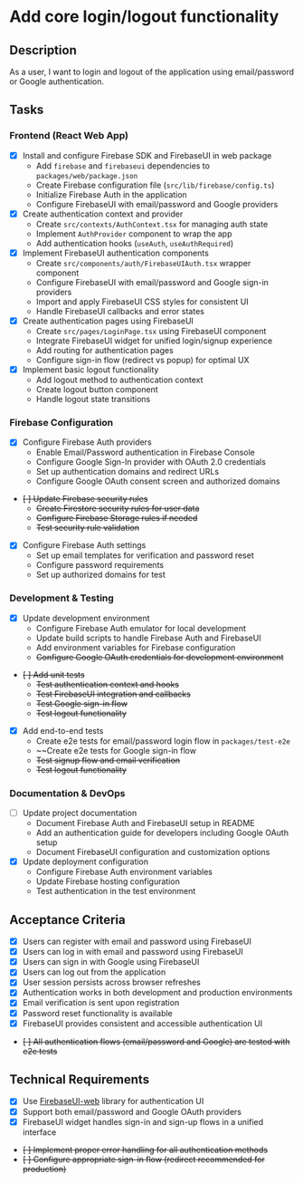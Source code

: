 # Add core login/logout functionality

## Description
As a user, I want to login and logout of the application using email/password or Google authentication.

## Tasks

### Frontend (React Web App)
- [x] Install and configure Firebase SDK and FirebaseUI in web package
  - Add `firebase` and `firebaseui` dependencies to `packages/web/package.json`
  - Create Firebase configuration file (`src/lib/firebase/config.ts`)
  - Initialize Firebase Auth in the application
  - Configure FirebaseUI with email/password and Google providers
- [x] Create authentication context and provider
  - Create `src/contexts/AuthContext.tsx` for managing auth state
  - Implement `AuthProvider` component to wrap the app
  - Add authentication hooks (`useAuth`, `useAuthRequired`)
- [x] Implement FirebaseUI authentication components
  - Create `src/components/auth/FirebaseUIAuth.tsx` wrapper component
  - Configure FirebaseUI with email/password and Google sign-in providers
  - Import and apply FirebaseUI CSS styles for consistent UI
  - Handle FirebaseUI callbacks and error states
- [x] Create authentication pages using FirebaseUI
  - Create `src/pages/LoginPage.tsx` using FirebaseUI component
  - Integrate FirebaseUI widget for unified login/signup experience
  - Add routing for authentication pages
  - Configure sign-in flow (redirect vs popup) for optimal UX
- [x] Implement basic logout functionality
  - Add logout method to authentication context
  - Create logout button component
  - Handle logout state transitions

### Firebase Configuration
- [x] Configure Firebase Auth providers
  - Enable Email/Password authentication in Firebase Console
  - Configure Google Sign-In provider with OAuth 2.0 credentials
  - Set up authentication domains and redirect URLs
  - Configure Google OAuth consent screen and authorized domains
- ~~[ ] Update Firebase security rules~~
  - ~~Create Firestore security rules for user data~~
  - ~~Configure Firebase Storage rules if needed~~
  - ~~Test security rule validation~~
- [x] Configure Firebase Auth settings
  - Set up email templates for verification and password reset
  - Configure password requirements
  - Set up authorized domains for test

### Development & Testing
- [x] Update development environment
  - Configure Firebase Auth emulator for local development
  - Update build scripts to handle Firebase Auth and FirebaseUI
  - Add environment variables for Firebase configuration
  - ~~Configure Google OAuth credentials for development environment~~
- ~~[ ] Add unit tests~~
  - ~~Test authentication context and hooks~~
  - ~~Test FirebaseUI integration and callbacks~~
  - ~~Test Google sign-in flow~~
  - ~~Test logout functionality~~
- [x] Add end-to-end tests
  - Create e2e tests for email/password login flow in `packages/test-e2e`
  - ~~Create e2e tests for Google sign-in flow
  - ~~Test signup flow and email verification~~
  - ~~Test logout functionality~~

### Documentation & DevOps
- [ ] Update project documentation
  - Document Firebase Auth and FirebaseUI setup in README
  - Add an authentication guide for developers including Google OAuth setup
  - Document FirebaseUI configuration and customization options
- [x] Update deployment configuration
  - Configure Firebase Auth environment variables
  - Update Firebase hosting configuration
  - Test authentication in the test environment

## Acceptance Criteria
- [x] Users can register with email and password using FirebaseUI
- [x] Users can log in with email and password using FirebaseUI
- [x] Users can sign in with Google using FirebaseUI
- [x] Users can log out from the application
- [x] User session persists across browser refreshes
- [x] Authentication works in both development and production environments
- [x] Email verification is sent upon registration
- [x] Password reset functionality is available
- [x] FirebaseUI provides consistent and accessible authentication UI
- ~~[ ] All authentication flows (email/password and Google) are tested with e2e tests~~

## Technical Requirements
- [x] Use [FirebaseUI-web](https://github.com/firebase/firebaseui-web) library for authentication UI
- [x] Support both email/password and Google OAuth providers
- [x] FirebaseUI widget handles sign-in and sign-up flows in a unified interface
- ~~[ ] Implement proper error handling for all authentication methods~~
- ~~[ ] Configure appropriate sign-in flow (redirect recommended for production)~~
